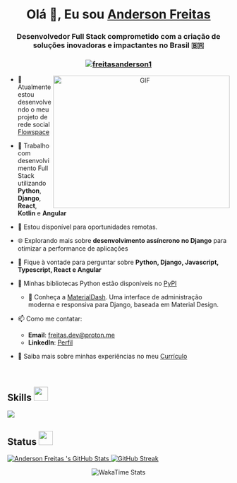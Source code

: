 <h1 align="center">Olá 👋, Eu sou <a href="https://freitascodes.me/" target="blank">
Anderson Freitas</a></h1>
<h3 align="center">Desenvolvedor Full Stack comprometido com a criação de soluções inovadoras e impactantes no Brasil 🇧🇷</h3>

<h3 align="center"><a href="https://freitascodes.me/" target="_blank"> <img src="https://komarev.com/ghpvc/?username=freitasanderson1&label=Visualizações%20do%20Perfil&color=0e75b6&style=flat" alt="freitasanderson1" /> </a></h3>

<a href="https://freitascodes.me/" target="_blank" align="center">
  <img align="right" top="500" height="300" width="400" alt="GIF" src="https://freitascodes.me/assets/nerdola.gif">
</a>

- 🔭 Atualmente estou desenvolvendo o meu projeto de rede social <a href="https://github.com/freitasanderson1/FlowSpace" target="blank">Flowspace</a>

- 🌱 Trabalho com desenvolvimento Full Stack utilizando **Python**, **Django**, **React**, **Kotlin** e **Angular**

- 🤝 Estou disponível para oportunidades remotas.

- 🌐 Explorando mais sobre **desenvolvimento assíncrono no Django** para otimizar a performance de aplicações

- 💬 Fique à vontade para perguntar sobre **Python, Django, Javascript, Typescript, React e Angular**

- 🐍 Minhas bibliotecas Python estão disponíveis no [PyPI](https://pypi.org/user/freitasanderson/)
  - 🐍 Conheça a [MaterialDash](https://pypi.org/project/materialdash/). Uma interface de administração moderna e responsiva para Django, baseada em Material Design.

- 📫 Como me contatar:
  - **Email**: freitas.dev@proton.me
  - **LinkedIn**: [Perfil](https://www.linkedin.com/in/freitas-anderson)

- 📄 Saiba mais sobre minhas experiências no meu <a href="https://docs.google.com/document/d/11t3aLp1gDjaZflsFp3EF8voQPeLZW9mE/edit?usp=sharing&ouid=105406676409194987099&rtpof=true&sd=true" target="blank">Currículo</a>

<br/>

<h2> Skills <img src = "https://media2.giphy.com/media/QssGEmpkyEOhBCb7e1/giphy.gif?cid=ecf05e47a0n3gi1bfqntqmob8g9aid1oyj2wr3ds3mg700bl&rid=giphy.gif" width = 32px> </h2>
<a href="https://github.com/freitasanderson1?tab=repositories" target="_blank">
  <img src="https://skillicons.dev/icons?i=androidstudio,angular,aws,bootstrap,css,django,docker,express,figma,flask,git,github,html,java,javascript,jquery,kali,kotlin,kubernetes,linux,md,mongodb,mysql,nginx,nodejs,postgres,postman,py,react,rust,tailwind,vscode&perline=32" />
</a>

<br/>

<h2> Status <img src = "https://media2.giphy.com/media/QssGEmpkyEOhBCb7e1/giphy.gif?cid=ecf05e47a0n3gi1bfqntqmob8g9aid1oyj2wr3ds3mg700bl&rid=giphy.gif" width = 32px> </h2>
<div>
    <a href="https://git.io/streak-stats">
      <img src="https://github-readme-stats-one-theta-41.vercel.app/api?username=freitasanderson1&locale=pt-br&show_icons=true&include_all_commits=true&rank_icon=github&count_private=true&card_width=400&bg_color=121b22&theme=transparent&title_color=00A884&text_color=FFFFFF" alt="Anderson Freitas 's GitHub Stats">
      <img src="https://github-readme-streak-stats-git-main-freitasanderson1s-projects.vercel.app/?user=freitasanderson1&starting_year=2022&theme=whatsapp-dark&locale=pt_BR&date_format=j%20M%5B%20Y%5D&card_width=400&border=E4E2E2" alt="GitHub Streak" />
    </a>
</div>
<p align="center">
  <img src="https://github-readme-stats-freitasanderson.vercel.app/api/wakatime?username=freitasanderson&layout=compact&bg_color=121b22&title_color=00A884&text_color=fff" alt="WakaTime Stats" style="margin-left: auto; margin-right: auto;">
</p>
